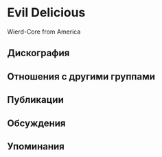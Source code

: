 # Evil Delicious

Wierd-Core from America

## Дискография


## Отношения с другими группами


## Публикации


## Обсуждения


## Упоминания

